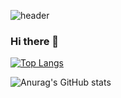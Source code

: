 ![header](https://capsule-render.vercel.app/api?type=wave&color=auto&height=400&section=header&text=capsule%20render&fontSize=90)

### Hi there 👋

<!--
**chaejeong-lee/chaejeong-lee** is a ✨ _special_ ✨ repository because its `README.md` (this file) appears on your GitHub profile.

Here are some ideas to get you started:

- 🔭 I’m currently working on ...
- 🌱 I’m currently learning ...
- 👯 I’m looking to collaborate on ...
- 🤔 I’m looking for help with ...
- 💬 Ask me about ...
- 📫 How to reach me: ...
- 😄 Pronouns: ...
- ⚡ Fun fact: ...
-->

<!--[![Solved.ac Profile](http://mazassumnida.wtf/api/generate_badge?boj=lcj000107)](https://solved.ac/lcj000107)<br/>-->

[![Top Langs](https://github-readme-stats.vercel.app/api/top-langs/?username=lcj000107&layout=compact)](https://github.com/lcj000107/github-readme-stats)

![Anurag's GitHub stats](https://github-readme-stats.vercel.app/api?username=lcj000107&show_icons=true&theme=radical)
